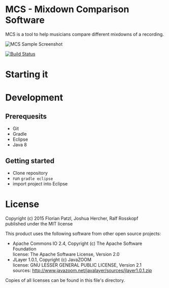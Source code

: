 # MCS - Mixdown Comparison Software
MCS is a tool to help musicians compare different mixdowns of a recording.

![MCS Sample Screenshot](http://stud14.technikum-wien.at/~if14b038/mcs/mcs.PNG)

[![Build Status](https://travis-ci.org/flpa/mcs.svg?branch=develop)](https://travis-ci.org/flpa/mcs)

# Starting it

# Development
## Prerequesits

- Git
- Gradle
- Eclipse
- Java 8

## Getting started

- Clone repository
- run ``gradle eclipse``
- import project into Eclipse

# License

Copyright (c) 2015 Florian Patzl, Joshua Hercher, Ralf Rosskopf  
published under the MIT license

This product uses the following software from other open source projects:
- Apache Commons IO 2.4, Copyright (c) The Apache Software Foundation  
  license: The Apache Software License, Version 2.0
- JLayer 1.0.1, Copyright (c) JavaZOOM  
  license: GNU LESSER GENERAL PUBLIC LICENSE, Version 2.1  
  sources: http://www.javazoom.net/javalayer/sources/jlayer1.0.1.zip

Copies of all licenses can be found in this file's directory.
